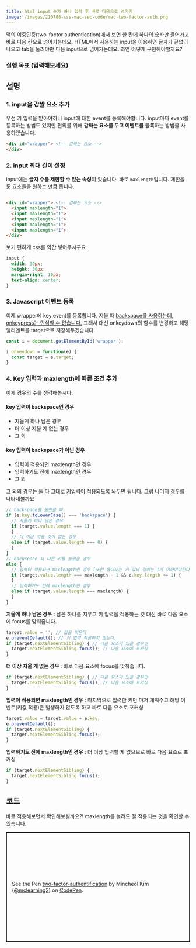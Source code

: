 ```yaml
---
title: html input 숫자 하나 입력 후 바로 다음으로 넘기기 
image: /images/210708-css-mac-sec-code/mac-two-factor-auth.png
---
```



맥의 이중인증(two-factor authentication)에서 보면 한 칸에 하나의 숫자만 들어가고 바로 다음 칸으로 넘어가는데요. 
HTML에서 사용하는 input을 이용하면 글자가 끝없이 나오고 tab을 눌러야만 다음 input으로 넘어가는데요. 
과연 어떻게 구현해야할까요?

### 실행 목표 (입력해보세요)

<stackoverflow-css-mac-two-factor></stackoverflow-css-mac-two-factor>

## 설명

### 1. input을 감쌀 요소 추가

우선 키 입력을 받아야하니 input에 대한 event를 등록해야합니다. 
input마다 event를 등록하는 방법도 있지만 편의를 위해 **감싸는 요소를 두고 이벤트를 등록**하는 방법을 사용하겠습니다.

```html
<div id="wrapper"> <!-- 감싸는 요소 -->
</div>
```

### 2. input 최대 길이 설정

input에는 **글자 수를 제한할 수 있는 속성**이 있습니다. 바로 `maxlength`입니다. 제한을 둔 요소들을 원하는 만큼 둡니다.

```html

<div id="wrapper"> <!-- 감싸는 요소 -->
  <input maxlength="1">
  <input maxlength="1">
  <input maxlength="1">
  <input maxlength="1">
  <input maxlength="1">
</div>
```

보기 편하게 css를 약간 넣어주시구요

```css
input {
  width: 30px;
  height: 30px;
  margin-right: 10px;
  text-align: center;
}
```

### 3. Javascript 이벤트 등록

이제 wrapper에 key event를 등록합니다. 
지울 때 [backspace를 사용하는데, onkeypress는 인식할 수 없습니다.](https://stackoverflow.com/questions/4843472/javascript-listener-keypress-doesnt-detect-backspace)
그래서 대신 onkeydown의 함수를 변경하고 해당 엘리멘트를 target으로 저장해두겠습니다.

```javascript
const i = document.getElementById('wrapper');

i.onkeydown = function(e) {
  const target = e.target;
}
```

### 4. Key 입력과 maxlength에 따른 조건 추가

이제 경우의 수를 생각해봅시다.

#### key 입력이 backspace인 경우
- 지울게 하나 남은 경우
- 더 이상 지울 게 없는 경우
- 그 외

#### key 입력이 backspace가 아닌 경우
- 입력이 적용되면 maxlength인 경우
- 입력하기도 전에 maxlength인 경우
- 그 외

그 외의 경우는 둘 다 그대로 키입력이 적용되도록 놔두면 됩니다. 그럼 나머지 경우를 나타내볼까요

```javascript
// backspace를 눌렀을 때
if (e.key.toLowerCase() === 'backspace') {
  // 지울게 하나 남은 경우
  if (target.value.length === 1) {
  }
  // 더 이상 지울 것이 없는 경우 
  else if (target.value.length === 0) {
  }
}
// backspace 외 다른 키를 눌렀을 경우
else {
  // 입력이 적용되면 maxlength인 경우 (또한 들어오는 키 값의 길이는 1개 이하여야한다. home 같은 긴 이름 버튼 제외)
  if (target.value.length === maxlength - 1 && e.key.length <= 1) {
  }
  // 입력하기도 전에 maxlength인 경우
  else if (target.value.length === maxlength) {
  }
}
```

**지울게 하나 남은 경우** : 남은 하나를 지우고 키 입력을 적용하는 것 대신 바로 다음 요소에 focus를 맞춰줍니다.

```javascript
target.value = ''; // 값을 비운다
e.preventDefault(); // 키 입력 적용하지 않는다.
if (target.nextElementSibling) { // 다음 요소가 있을 경우만
  target.nextElementSibling.focus(); // 다음 요소에 포커싱
}
```

**더 이상 지울 게 없는 경우** : 바로 다음 요소에 focus를 맞춰줍니다.

```javascript
if (target.nextElementSibling) { // 다음 요소가 있을 경우만
  target.nextElementSibling.focus(); // 다음 요소에 포커싱
}
```

**입력이 적용되면 maxlength인 경우** : 마지막으로 입력한 키만 마저 채워주고 해당 이벤트(키값 적용)은 발생하지 않도록 하고 바로 다음 요소로 포커싱

```javascript
target.value = target.value + e.key;
e.preventDefault();
if (target.nextElementSibling) {
  target.nextElementSibling.focus();
} 
```

**입력하기도 전에 maxlength인 경우** : 더 이상 입력할 게 없으므로 바로 다음 요소로 포커싱

```javascript
if (target.nextElementSibling) {
  target.nextElementSibling.focus();
}
```

## 코드

바로 적용해보면서 확인해보실까요?! maxlength를 늘려도 잘 적용되는 것을 확인할 수 있습니다.

<p class="codepen" data-height="300" data-theme-id="dark" data-default-tab="html,result" data-slug-hash="bGWppJb" data-editable="true" data-user="mclearning2" style="height: 300px; box-sizing: border-box; display: flex; align-items: center; justify-content: center; border: 2px solid; margin: 1em 0; padding: 1em;">
  <span>See the Pen <a href="https://codepen.io/mclearning2/pen/bGWppJb">
  two-factor-authentification</a> by Mincheol Kim (<a href="https://codepen.io/mclearning2">@mclearning2</a>)
  on <a href="https://codepen.io">CodePen</a>.</span>
</p>
<script async src="https://cpwebassets.codepen.io/assets/embed/ei.js"></script>
